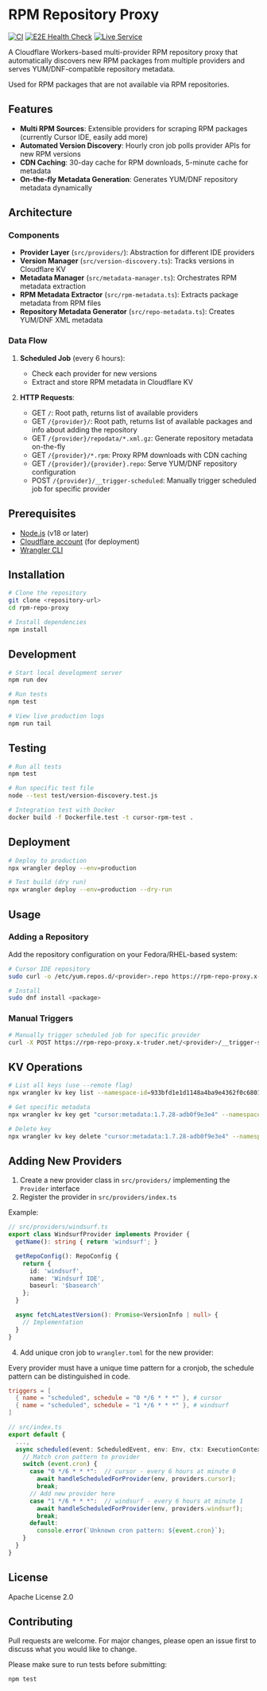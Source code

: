 # RPM Repository Proxy

[![CI](https://github.com/xtruder/rpm-repo-proxy/actions/workflows/ci.yml/badge.svg)](https://github.com/xtruder/rpm-repo-proxy/actions/workflows/ci.yml)
[![E2E Health Check](https://github.com/xtruder/rpm-repo-proxy/actions/workflows/e2e-test.yml/badge.svg)](https://github.com/xtruder/rpm-repo-proxy/actions/workflows/e2e-test.yml)
[![Live Service](https://img.shields.io/badge/live-rpm--repo--proxy.x--truder.net-blue)](https://rpm-repo-proxy.x-truder.net)

A Cloudflare Workers-based multi-provider RPM repository proxy that automatically discovers new RPM packages
from multiple providers and serves YUM/DNF-compatible repository metadata.

Used for RPM packages that are not available via RPM repositories.

## Features

- **Multi RPM Sources**: Extensible providers for scraping RPM packages (currently Cursor IDE, easily add more)
- **Automated Version Discovery**: Hourly cron job polls provider APIs for new RPM versions
- **CDN Caching**: 30-day cache for RPM downloads, 5-minute cache for metadata
- **On-the-fly Metadata Generation**: Generates YUM/DNF repository metadata dynamically

## Architecture

### Components

- **Provider Layer** (`src/providers/`): Abstraction for different IDE providers
- **Version Manager** (`src/version-discovery.ts`): Tracks versions in Cloudflare KV
- **Metadata Manager** (`src/metadata-manager.ts`): Orchestrates RPM metadata extraction
- **RPM Metadata Extractor** (`src/rpm-metadata.ts`): Extracts package metadata from RPM files
- **Repository Metadata Generator** (`src/repo-metadata.ts`): Creates YUM/DNF XML metadata

### Data Flow

1. **Scheduled Job** (every 6 hours):
   - Check each provider for new versions
   - Extract and store RPM metadata in Cloudflare KV

2. **HTTP Requests**:
   - GET `/`: Root path, returns list of available providers
   - GET `/{provider}/`: Root path, returns list of available packages and info about adding the repository
   - GET `/{provider}/repodata/*.xml.gz`: Generate repository metadata on-the-fly
   - GET `/{provider}/*.rpm`: Proxy RPM downloads with CDN caching
   - GET `/{provider}/{provider}.repo`: Serve YUM/DNF repository configuration
   - POST `/{provider}/__trigger-scheduled`: Manually trigger scheduled job for specific provider

## Prerequisites

- [Node.js](https://nodejs.org/) (v18 or later)
- [Cloudflare account](https://cloudflare.com/) (for deployment)
- [Wrangler CLI](https://developers.cloudflare.com/workers/wrangler/)

## Installation

```bash
# Clone the repository
git clone <repository-url>
cd rpm-repo-proxy

# Install dependencies
npm install
```

## Development

```bash
# Start local development server
npm run dev

# Run tests
npm test

# View live production logs
npm run tail
```

## Testing

```bash
# Run all tests
npm test

# Run specific test file
node --test test/version-discovery.test.js

# Integration test with Docker
docker build -f Dockerfile.test -t cursor-rpm-test .
```

## Deployment

```bash
# Deploy to production
npx wrangler deploy --env=production

# Test build (dry run)
npx wrangler deploy --env=production --dry-run
```

## Usage

### Adding a Repository

Add the repository configuration on your Fedora/RHEL-based system:

```bash
# Cursor IDE repository
sudo curl -o /etc/yum.repos.d/<provider>.repo https://rpm-repo-proxy.x-truder.net/<provider>/<provider>.repo

# Install
sudo dnf install <package>
```

### Manual Triggers

```bash
# Manually trigger scheduled job for specific provider
curl -X POST https://rpm-repo-proxy.x-truder.net/<provider>/__trigger-scheduled
```

## KV Operations

```bash
# List all keys (use --remote flag)
npx wrangler kv key list --namespace-id=933bfd1e1d1148a4ba9e4362f0c6801e --env=production --remote

# Get specific metadata
npx wrangler kv key get "cursor:metadata:1.7.28-adb0f9e3e4" --namespace-id=933bfd1e1d1148a4ba9e4362f0c6801e --env=production --remote

# Delete key
npx wrangler kv key delete "cursor:metadata:1.7.28-adb0f9e3e4" --namespace-id=933bfd1e1d1148a4ba9e4362f0c6801e --env=production --remote
```

## Adding New Providers

1. Create a new provider class in `src/providers/` implementing the `Provider` interface
2. Register the provider in `src/providers/index.ts`

Example:
```typescript
// src/providers/windsurf.ts
export class WindsurfProvider implements Provider {
  getName(): string { return 'windsurf'; }

  getRepoConfig(): RepoConfig {
    return {
      id: 'windsurf',
      name: 'Windsurf IDE',
      baseurl: '$basearch'
    };
  }

  async fetchLatestVersion(): Promise<VersionInfo | null> {
    // Implementation
  }
}
```

4. Add unique cron job to `wrangler.toml` for the new provider:

Every provider must have a unique time pattern for a cronjob, the schedule pattern can be distinguished in code.

```toml
triggers = [
  { name = "scheduled", schedule = "0 */6 * * *" }, # cursor
  { name = "scheduled", schedule = "1 */6 * * *" }, # windsurf
]
```

```typescript
// src/index.ts
export default {
  ...,
  async scheduled(event: ScheduledEvent, env: Env, ctx: ExecutionContext): Promise<void> {
    // Match cron pattern to provider
    switch (event.cron) {
      case "0 */6 * * *":  // cursor - every 6 hours at minute 0
        await handleScheduledForProvider(env, providers.cursor);
        break;
      // Add new provider here
      case "1 */6 * * *":  // windsurf - every 6 hours at minute 1
        await handleScheduledForProvider(env, providers.windsurf);
        break;
      default:
        console.error(`Unknown cron pattern: ${event.cron}`);
    }
  }
}
```

## License

Apache License 2.0

## Contributing

Pull requests are welcome. For major changes, please open an issue first to discuss what you would like to change.

Please make sure to run tests before submitting:

```bash
npm test
```
